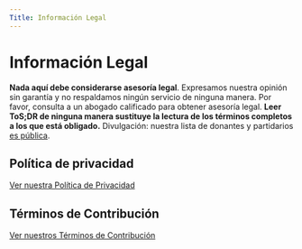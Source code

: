 ```yaml
---
Title: Información Legal
---
```


# Información Legal

**Nada aquí debe considerarse asesoría legal**. Expresamos nuestra opinión sin garantía y no respaldamos ningún servicio de ninguna manera. Por favor, consulta a un abogado calificado para obtener asesoría legal. **Leer ToS;DR de ninguna manera sustituye la lectura de los términos completos a los que está obligado.** Divulgación: nuestra lista de donantes y partidarios [es pública](https://thanks.tosdr.org/).

## Política de privacidad

[Ver nuestra Política de Privacidad](https://docs.tosdr.org/sp/tosdr.org-Privacy-Policy.89456373.html)

## Términos de Contribución

[Ver nuestros Términos de Contribución](https://docs.tosdr.org/sp/tosdr.org-Terms-of-Contribution.102825720.html)
